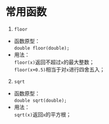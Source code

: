 # 常用函数

1.  ``floor``
* 函数原型：  
``double floor(double);``
* 用法：  
``floor(x)``返回不超过``x``的最大整数；  
``floor(x+0.5)``相当于对``x``进行四舍五入；

2. ``sqrt``
* 函数原型：  
``double sqrt(double);``
* 用法：  
``sqrt(x)``返回`x`的平方根；

